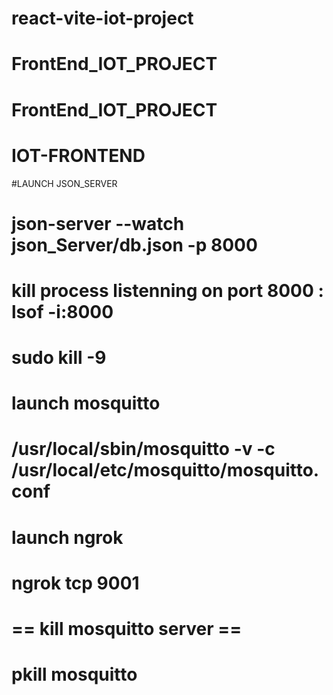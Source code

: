 # react-vite-iot-project
# FrontEnd_IOT_PROJECT
# FrontEnd_IOT_PROJECT
# IOT-FRONTEND


#LAUNCH JSON_SERVER

# json-server --watch json_Server/db.json -p  8000   

# kill process listenning on port 8000 : lsof -i:8000 
# sudo kill -9 <pid>

# launch mosquitto
#  /usr/local/sbin/mosquitto -v -c /usr/local/etc/mosquitto/mosquitto.conf

# launch ngrok
#  ngrok tcp 9001    

#  == kill mosquitto server == 
# pkill mosquitto
